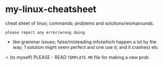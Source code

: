 # my-linux-cheatsheet
cheat sheet of linux; commands; problems and solutions/workarounds.

`please report any error/wrong doing`
- like grammar issues;  false/misleading info(which happen a lot by the way; 1 solution might seem perfect and one use it; and it crashes) etc


:star: (to myself)
PLEASE - READ `TEMPLATE.MD` file for making a new prob


